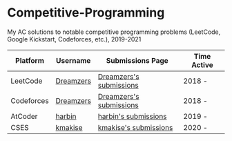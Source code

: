 # Competitive-Programming
My AC solutions to notable competitive programming problems (LeetCode, Google Kickstart, Codeforces, etc.), 2019-2021

| Platform | Username | Submissions Page | Time Active |
| --- | --- | --- | --- |
| LeetCode | [Dreamzers](https://leetcode.com/dreamzers) | [Dreamzers's submissions](https://leetcode.com/dreamzers) | 2018 - |
| Codeforces | [Dreamzers](https://codeforces.com/profile/Dreamzers) | [Dreamzers's submissions](https://codeforces.com/submissions/Dreamzers) | 2018 - |
| AtCoder | [harbin](https://atcoder.jp/users/harbin) | [harbin's submissions](https://kenkoooo.com/atcoder/#/table/harbin) | 2019 - |
| CSES | [kmakise](https://cses.fi/user/66280) | [kmakise's submissions](https://cses.fi/problemset/user/66280/) | 2020 - |
